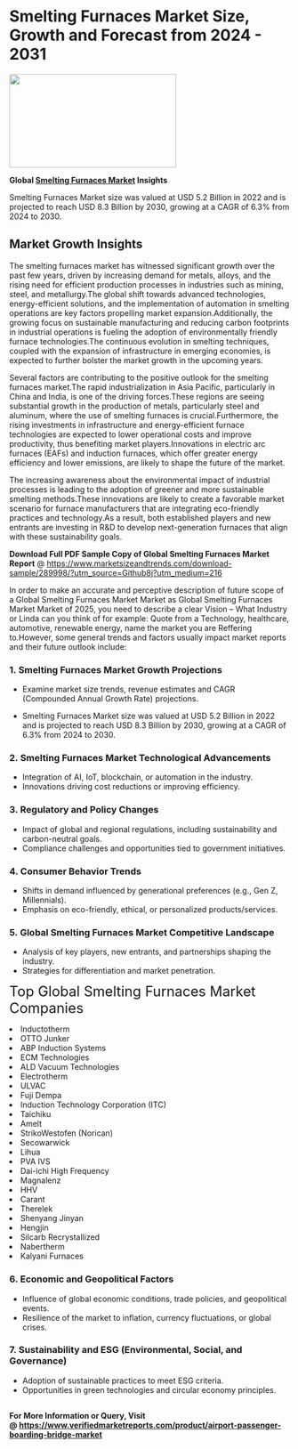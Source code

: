 <H1>Smelting Furnaces Market Size, Growth and Forecast from 2024 - 2031</H1><img class="aligncenter size-medium wp-image-584254" src="https://thirdeyenews.in/wp-content/uploads/2024/09/Global-Market-Research-300x168.jpeg" alt="" width="300" height="168" /><p><strong>Global&nbsp;<a href="https://www.marketsizeandtrends.com/download-sample/289998/?utm_source=Github8j?utm_medium=216">Smelting Furnaces Market</a> Insights</strong></p><p>Smelting Furnaces Market size was valued at USD 5.2 Billion in 2022 and is projected to reach USD 8.3 Billion by 2030, growing at a CAGR of 6.3% from 2024 to 2030.</p><p><h2>Market Growth Insights</h2> <p>The smelting furnaces market has witnessed significant growth over the past few years, driven by increasing demand for metals, alloys, and the rising need for efficient production processes in industries such as mining, steel, and metallurgy.The global shift towards advanced technologies, energy-efficient solutions, and the implementation of automation in smelting operations are key factors propelling market expansion.Additionally, the growing focus on sustainable manufacturing and reducing carbon footprints in industrial operations is fueling the adoption of environmentally friendly furnace technologies.The continuous evolution in smelting techniques, coupled with the expansion of infrastructure in emerging economies, is expected to further bolster the market growth in the upcoming years.</p> <p>Several factors are contributing to the positive outlook for the smelting furnaces market.The rapid industrialization in Asia Pacific, particularly in China and India, is one of the driving forces.These regions are seeing substantial growth in the production of metals, particularly steel and aluminum, where the use of smelting furnaces is crucial.Furthermore, the rising investments in infrastructure and energy-efficient furnace technologies are expected to lower operational costs and improve productivity, thus benefiting market players.Innovations in electric arc furnaces (EAFs) and induction furnaces, which offer greater energy efficiency and lower emissions, are likely to shape the future of the market.</p> <p>The increasing awareness about the environmental impact of industrial processes is leading to the adoption of greener and more sustainable smelting methods.These innovations are likely to create a favorable market scenario for furnace manufacturers that are integrating eco-friendly practices and technology.As a result, both established players and new entrants are investing in R&D to develop next-generation furnaces that align with these sustainability goals.</p> <p><span class=""><strong>Download Full PDF Sample Copy of Global Smelting Furnaces Market Report</strong> @ <a href="https://www.marketsizeandtrends.com/download-sample/289998/?utm_source=Github8j?utm_medium=216" target="_blank">https://www.marketsizeandtrends.com/download-sample/289998/?utm_source=Github8j?utm_medium=216</a></span></p><p>In order to make an accurate and perceptive description of future scope of a Global&nbsp;Smelting Furnaces Market Market as Global&nbsp;Smelting Furnaces Market Market of 2025, you need to describe a clear Vision &ndash; What Industry or Linda can you think of for example: Quote from a Technology, healthcare, automotive, renewable energy, name the market you are Reffering to.However, some general trends and factors usually impact market reports and their future outlook include:</p><h3>1.&nbsp;<strong>Smelting Furnaces Market Growth Projections</strong></h3><ul><li>Examine market size trends, revenue estimates and CAGR (Compounded Annual Growth Rate) projections.</li><li><p>Smelting Furnaces Market size was valued at USD 5.2 Billion in 2022 and is projected to reach USD 8.3 Billion by 2030, growing at a CAGR of 6.3% from 2024 to 2030.</p></li></ul><h3>2.&nbsp;<strong>Smelting Furnaces Market Technological Advancements</strong></h3><ul><li>Integration of AI, IoT, blockchain, or automation in the industry.</li><li>Innovations driving cost reductions or improving efficiency.</li></ul><h3>3.&nbsp;<strong>Regulatory and Policy Changes</strong></h3><ul><li>Impact of global and regional regulations, including sustainability and carbon-neutral goals.</li><li>Compliance challenges and opportunities tied to government initiatives.</li></ul><h3>4.&nbsp;<strong>Consumer Behavior Trends</strong></h3><ul><li>Shifts in demand influenced by generational preferences (e.g., Gen Z, Millennials).</li><li>Emphasis on eco-friendly, ethical, or personalized products/services.</li></ul><h3>5.&nbsp;<strong>Global Smelting Furnaces Market Competitive Landscape</strong></h3><ul><li>Analysis of key players, new entrants, and partnerships shaping the industry.</li><li>Strategies for differentiation and market penetration.</li></ul><p data-pm-slice="1 1 []"><span style="color: inherit; font-family: inherit; font-size: 25px;">Top Global Smelting Furnaces Market Companies</span></p><div class="" data-test-id=""><p><li>Inductotherm</li><li> OTTO Junker</li><li> ABP Induction Systems</li><li> ECM Technologies</li><li> ALD Vacuum Technologies</li><li> Electrotherm</li><li> ULVAC</li><li> Fuji Dempa</li><li> Induction Technology Corporation (ITC)</li><li> Taichiku</li><li> Amelt</li><li> StrikoWestofen (Norican)</li><li> Secowarwick</li><li> Lihua</li><li> PVA IVS</li><li> Dai-ichi High Frequency</li><li> Magnalenz</li><li> HHV</li><li> Carant</li><li> Therelek</li><li> Shenyang Jinyan</li><li> Hengjin</li><li> Silcarb Recrystallized</li><li> Nabertherm</li><li> Kalyani Furnaces</li></p></div><h3>6.&nbsp;<strong>Economic and Geopolitical Factors</strong></h3><ul><li>Influence of global economic conditions, trade policies, and geopolitical events.</li><li>Resilience of the market to inflation, currency fluctuations, or global crises.</li></ul><h3>7.&nbsp;<strong>Sustainability and ESG (Environmental, Social, and Governance)</strong></h3><ul><li>Adoption of sustainable practices to meet ESG criteria.</li><li>Opportunities in green technologies and circular economy principles.</li></ul><h2><strong style="font-size: 14px;">For More Information or Query, Visit @&nbsp;</strong><a style="background-color: #ffffff; font-size: 14px;" href="https://www.marketsizeandtrends.com/report/smelting-furnaces-market/" target="_blank">https://www.verifiedmarketreports.com/product/airport-passenger-boarding-bridge-market</a></h2>